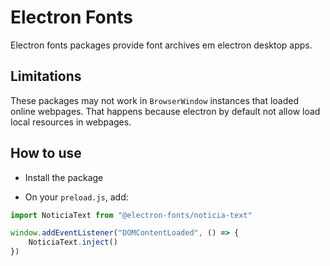 # Electron Fonts

Electron fonts packages provide font archives em electron desktop apps.

## Limitations

These packages may not work in `BrowserWindow` instances that loaded online webpages. That happens because electron by default not allow load local resources in webpages.

## How to use

* Install the package

* On your `preload.js`, add:

```ts
import NoticiaText from "@electron-fonts/noticia-text"

window.addEventListener("DOMContentLoaded", () => {
    NoticiaText.inject()
})
```